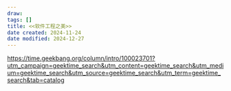 ```yaml
---
draw:
tags: []
title: <<软件工程之美>>
date created: 2024-11-24
date modified: 2024-12-27
---
```


https://time.geekbang.org/column/intro/100023701?utm_campaign=geektime_search&utm_content=geektime_search&utm_medium=geektime_search&utm_source=geektime_search&utm_term=geektime_search&tab=catalog
